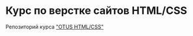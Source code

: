 # Курс по верстке сайтов HTML/CSS

Репозиторий курса ["OTUS HTML/CSS"](https://otus.ru/lessons/html-css/)